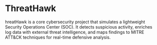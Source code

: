 # ThreatHawk
hreatHawk is a core cybersecurity project that simulates a lightweight Security Operations Center (SOC). It detects suspicious activity, enriches log data with external threat intelligence, and maps findings to MITRE ATT&amp;CK techniques for real-time defensive analysis.
